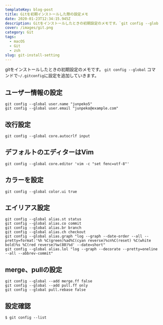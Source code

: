 ```yaml
---
templateKey: blog-post
title: Gitを初期インストールした際の設定メモ
date: 2020-01-23T12:34:15.945Z
description: Gitをインストールしたときの初期設定のメモです。`git config --global` コマンドで`~/.gitconfig`に設定を追加していきます。
cover: /images/git.png
category: Git
tags:
  - macOS
  - Git
  - zsh
slug: git-install-setting
---
```


gitをインストールしたときの初期設定のメモです。
`git config --global` コマンドで`~/.gitconfig`に設定を追加していきます。

## ユーザー情報の設定

```shell
git config --global user.name "junpeko5"
git config --global user.email "junpeko@example.com"
```

## 改行設定

```shell
git config --global core.autocrlf input
```

## デフォルトのエディターはVim

```shell
git config --global core.editor 'vim -c "set fenc=utf-8"'
```

## カラーを設定
```shell
git config --global color.ui true
```

## エイリアス設定

```shell
git config --global alias.st status
git config --global alias.co commit
git config --global alias.br branch
git config --global alias.ch checkout
git config --global alias.graph "log --graph --date-order --all --pretty=format:'%h %C(green)%ad%C(cyan reverse)%cn%C(reset) %C(white bold)%s %C(red reverse)%w(80)%d' --date=short"
git config --global alias.lol "log --graph --decorate --pretty=oneline --all --abbrev-commit"
```

## merge、pullの設定

```shell
git config --global --add merge.ff false
git config --global --add pull.ff only
git config --global pull.rebase false
```

## 設定確認

```shell
$ git config --list
```

